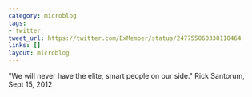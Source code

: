 ```yaml
---
category: microblog
tags:
- twitter
tweet_url: https://twitter.com/ExMember/status/247755060338110464
links: []
layout: microblog
---
```

"We will never have the elite, smart people on our side." Rick Santorum, Sept 15, 2012
